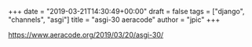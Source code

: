 +++
date = "2019-03-21T14:30:49+00:00"
draft = false
tags = ["django", "channels", "asgi"]
title = "asgi-30 aeracode"
author = "jpic"
+++

https://www.aeracode.org/2019/03/20/asgi-30/


